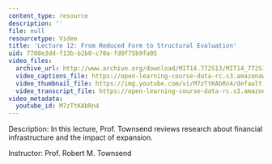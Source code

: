 ```yaml
---
content_type: resource
description: ''
file: null
resourcetype: Video
title: 'Lecture 12: From Reduced Form to Structural Evaluation'
uid: 7708e3dd-f13b-b2b0-c70a-fd0f75b9fa05
video_files:
  archive_url: http://www.archive.org/download/MIT14.772S13/MIT14_772S13_lec12_300k.mp4
  video_captions_file: https://open-learning-course-data-rc.s3.amazonaws.com/14-772-development-economics-macroeconomics-spring-2013/ffc7192a6573501f9c22d19eb7362652_M7zTtKAbRn4.vtt
  video_thumbnail_file: https://img.youtube.com/vi/M7zTtKAbRn4/default.jpg
  video_transcript_file: https://open-learning-course-data-rc.s3.amazonaws.com/14-772-development-economics-macroeconomics-spring-2013/6a43fd5825f7ec8be4ca9522af105b0a_M7zTtKAbRn4.pdf
video_metadata:
  youtube_id: M7zTtKAbRn4
---
```


Description: In this lecture, Prof. Townsend reviews research about financial infrastructure and the impact of expansion.

Instructor: Prof. Robert M. Townsend